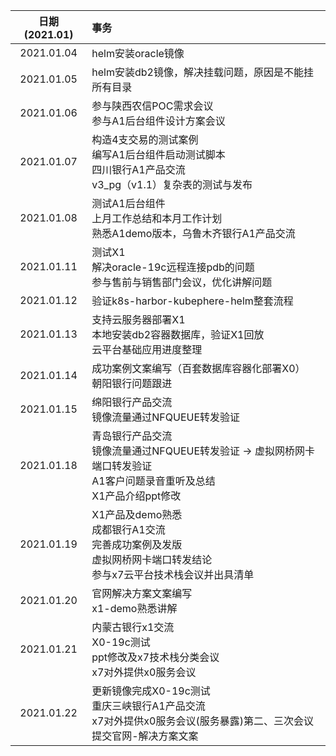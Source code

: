 | 日期(2021.01) | 事务                                                         |
| :-----------: | :----------------------------------------------------------- |
|  2021.01.04   | helm安装oracle镜像                                           |
|  2021.01.05   | helm安装db2镜像，解决挂载问题，原因是不能挂所有目录          |
|  2021.01.06   | 参与陕西农信POC需求会议<br>参与A1后台组件设计方案会议        |
|  2021.01.07   | 构造4支交易的测试案例<br>编写A1后台组件启动测试脚本<br>四川银行A1产品交流<br>v3_pg（v1.1）复杂表的测试与发布 |
|  2021.01.08   | 测试A1后台组件<br>上月工作总结和本月工作计划<br>熟悉A1demo版本，乌鲁木齐银行A1产品交流 |
|  2021.01.11   | 测试X1<br>解决oracle-19c远程连接pdb的问题<br>参与售前与销售部门会议，优化讲解问题 |
|  2021.01.12   | 验证k8s-harbor-kubephere-helm整套流程                        |
|  2021.01.13   | 支持云服务器部署X1<br>本地安装db2容器数据库，验证X1回放<br>云平台基础应用进度整理 |
|  2021.01.14   | 成功案例文案编写（百套数据库容器化部署X0）<br>朝阳银行问题跟进 |
|  2021.01.15   | 绵阳银行产品交流<br>镜像流量通过NFQUEUE转发验证              |
|  2021.01.18   | 青岛银行产品交流<br>镜像流量通过NFQUEUE转发验证 -> 虚拟网桥网卡端口转发验证<br>A1客户问题录音重听及总结<br>X1产品介绍ppt修改 |
|  2021.01.19   | X1产品及demo熟悉<br>成都银行A1交流<br>完善成功案例及发版<br>虚拟网桥网卡端口转发结论<br>参与x7云平台技术栈会议并出具清单 |
|  2021.01.20   | 官网解决方案文案编写<br>x1-demo熟悉讲解                      |
|  2021.01.21   | 内蒙古银行x1交流<br>X0-19c测试<br>ppt修改及x7技术栈分类会议<br>x7对外提供x0服务会议 |
|  2021.01.22   | 更新镜像完成X0-19c测试<br>重庆三峡银行A1产品交流<br>x7对外提供x0服务会议(服务暴露)第二、三次会议<br>提交官网-解决方案文案 |
